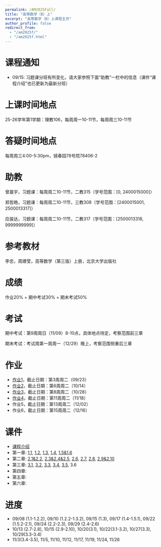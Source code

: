```yaml
---
permalink: /AM2025Fall/
title: "高等数学（B）上"
excerpt: "高等数学（B）上课程主页"
author_profile: false
redirect_from: 
  - "/am2025f/"
  - "/am2025f.html"
---
```


课程通知
======
* 09/15: 习题课分班有所变化，请大家参照下面“助教”一栏中的信息（课件“课程介绍”也已更新为最新分班）

上课时间地点
======
25-26学年第1学期：理教106，每周周一10-11节，每周周三10-11节

答疑时间地点
======
每周周三4:00-5:30pm，镜春园78号院78406-2

助教
======
曾晨宇，习题课：每周周二10-11节，二教315（学号范围：[0, 2400015000]）

郑哲皓，习题课：每周周二10-11节，三教308（学号范围：[2400015001, 2500013317]）

应骏达，习题课：每周周二10-11节，二教317（学号范围：[2500013318, 9999999999]）

参考教材
======
李忠，周建莹，高等数学（第三版）上册，北京大学出版社

成绩
======
作业20% + 期中考试30% + 期末考试50%

考试
======
期中考试：第9周周日（11/09）8-10点，具体地点待定，考察范围前三章

期末考试：考试周第一周周一（12/29）晚上，考察范围侧重后三章

作业
======
* [作业1](http://dong-an.github.io/files/AM_hw1.pdf)，截止日期：第3周周二（09/23）
* [作业2](http://dong-an.github.io/files/AM_hw2.pdf)，截止日期：第6周周二（10/14）
* [作业3](http://dong-an.github.io/files/AM_hw3.pdf)，截止日期：第8周周二（10/28）
* [作业4](http://dong-an.github.io/files/AM_hw4.pdf)，截止日期：第11周周二（11/18）
* 作业5，截止日期：第13周周二（12/02）
* 作业6，截止日期：第15周周二（12/16）

课件
======
* [课程介绍](http://dong-an.github.io/files/AM_Section_0.pdf)
* 第一章: [1.1](http://dong-an.github.io/files/AM_Section_1_1.pdf), [1.2](http://dong-an.github.io/files/AM_Section_1_2.pdf), [1.3](http://dong-an.github.io/files/AM_Section_1_3.pdf), [1.4](http://dong-an.github.io/files/AM_Section_1_4.pdf), [1.5&1.6](http://dong-an.github.io/files/AM_Section_1_5_6.pdf)
* 第二章: [2.1&2.2](http://dong-an.github.io/files/AM_Section_2_1_2.pdf), [2.3&2.4&2.5](http://dong-an.github.io/files/AM_Section_2_3_5.pdf), [2.6](http://dong-an.github.io/files/AM_Section_2_6.pdf), [2.7](http://dong-an.github.io/files/AM_Section_2_7.pdf), [2.8](http://dong-an.github.io/files/AM_Section_2_8.pdf), [2.9&2.10](http://dong-an.github.io/files/AM_Section_2_9.pdf)
* 第三章: [3.1](http://dong-an.github.io/files/AM_Section_3_1.pdf), [3.2](http://dong-an.github.io/files/AM_Section_3_2.pdf), [3.3](http://dong-an.github.io/files/AM_Section_3_3.pdf), [3.4](http://dong-an.github.io/files/AM_Section_3_4.pdf), [3.5](http://dong-an.github.io/files/AM_Section_3_5.pdf), 3.6
* 第四章:
* 第五章:
* 第六章:

进度
======
* 09/08 (1.1-1.2.2), 09/10 (1.2.2-1.3.2), 09/15 (1.3), 09/17 (1.4-1.5.1), 09/22 (1.5.2-2.1), 09/24 (2.2-2.3), 09/29 (2.4-2.6)
* 10/13 (2.7-2.8), 10/15 (2.9-2.10), 10/20(3.1), 10/22(3.1-3.2), 10/27(3.3), 10/29(3.3-3.4)
* 11/3(3.4-3.5), 11/5, 11/10, 11/12, 11/17, 11/19, 11/24, 11/26

